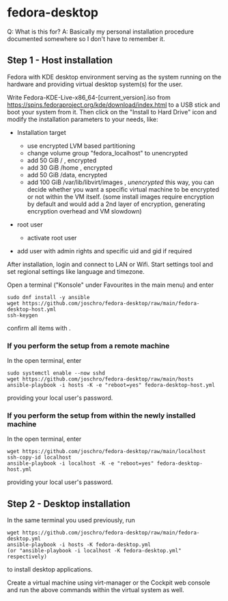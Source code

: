 # fedora-desktop

Q: What is this for?
A: Basically my personal installation procedure documented somewhere so I don't have to remember it.

Step 1 - Host installation
--------------------------
Fedora with KDE desktop environment serving as the system running on the hardware and providing virtual desktop system(s) for the user.

Write Fedora-KDE-Live-x86_64-[current_version].iso from https://spins.fedoraproject.org/kde/download/index.html to a USB stick and boot your system from it.
Then click on the "Install to Hard Drive" icon and modify the installation parameters to your needs, like:

* Installation target
  * use encrypted LVM based partitioning
  * change volume group "fedora_localhost" to unencrypted
  * add 50 GiB / , encrypted
  * add 30 GiB /home , encrypted
  * add 50 GiB /data, encrypted
  * add 100 GiB /var/lib/libvirt/images , *unencrypted*
this way, you can decide whether you want a specific virtual machine to be encrypted or not within the VM itself.
(some install images require encryption by default and would add a 2nd layer of encryption, generating encryption overhead and VM slowdown)

* root user
  * activate root user

* add user with admin rights and specific uid and gid if required

After installation, login and connect to LAN or Wifi.
Start settings tool and set regional settings like language and timezone.

Open a terminal ("Konsole" under Favourites in the main menu) and enter
```
sudo dnf install -y ansible
wget https://github.com/joschro/fedora-desktop/raw/main/fedora-desktop-host.yml
ssh-keygen
```
confirm all items with <enter>.
 
### If you perform the setup from a remote machine
In the open terminal, enter
```
sudo systemctl enable --now sshd
wget https://github.com/joschro/fedora-desktop/raw/main/hosts
ansible-playbook -i hosts -K -e "reboot=yes" fedora-desktop-host.yml
```
providing your local user's password.

### If you perform the setup from within the newly installed machine
In the open terminal, enter
```
wget https://github.com/joschro/fedora-desktop/raw/main/localhost
ssh-copy-id localhost
ansible-playbook -i localhost -K -e "reboot=yes" fedora-desktop-host.yml
```
providing your local user's password.

Step 2 - Desktop installation
-----------------------------
In the same terminal you used previously, run
```
wget https://github.com/joschro/fedora-desktop/raw/main/fedora-desktop.yml
ansible-playbook -i hosts -K fedora-desktop.yml
(or "ansible-playbook -i localhost -K fedora-desktop.yml" respectively)
```
to install desktop applications.

Create a virtual machine using virt-manager or the Cockpit web console and run the above commands within the virtual system as well.
